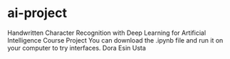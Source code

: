 # ai-project
Handwritten Character Recognition with Deep Learning for Artificial Intelligence Course Project
You can download the .ipynb file and run it on your computer to try interfaces.
Dora Esin Usta
